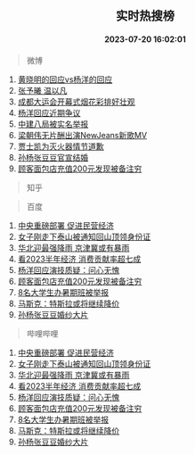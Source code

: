 <div align="center"><h2>实时热搜榜</h2><h4>2023-07-20 16:02:01</h4></div>

> 微博  

1. [黄晓明的回应vs杨洋的回应](https://s.weibo.com/weibo?q=%23%E9%BB%84%E6%99%93%E6%98%8E%E7%9A%84%E5%9B%9E%E5%BA%94vs%E6%9D%A8%E6%B4%8B%E7%9A%84%E5%9B%9E%E5%BA%94%23&t=31&band_rank=1&Refer=top)<br />
2. [张予曦 温以凡](https://s.weibo.com/weibo?q=%E5%BC%A0%E4%BA%88%E6%9B%A6%20%E6%B8%A9%E4%BB%A5%E5%87%A1&t=31&band_rank=2&Refer=top)<br />
3. [成都大运会开幕式烟花彩排好壮观](https://s.weibo.com/weibo?q=%23%E6%88%90%E9%83%BD%E5%A4%A7%E8%BF%90%E4%BC%9A%E5%BC%80%E5%B9%95%E5%BC%8F%E7%83%9F%E8%8A%B1%E5%BD%A9%E6%8E%92%E5%A5%BD%E5%A3%AE%E8%A7%82%23&t=31&band_rank=3&Refer=top)<br />
4. [杨洋回应近期争议](https://s.weibo.com/weibo?q=%23%E6%9D%A8%E6%B4%8B%E5%9B%9E%E5%BA%94%E8%BF%91%E6%9C%9F%E4%BA%89%E8%AE%AE%23&t=31&band_rank=4&Refer=top)<br />
5. [中建八局被实名举报](https://s.weibo.com/weibo?q=%23%E4%B8%AD%E5%BB%BA%E5%85%AB%E5%B1%80%E8%A2%AB%E5%AE%9E%E5%90%8D%E4%B8%BE%E6%8A%A5%23&t=31&band_rank=5&Refer=top)<br />
6. [梁朝伟无片酬出演NewJeans新歌MV](https://s.weibo.com/weibo?q=%23%E6%A2%81%E6%9C%9D%E4%BC%9F%E6%97%A0%E7%89%87%E9%85%AC%E5%87%BA%E6%BC%94NewJeans%E6%96%B0%E6%AD%8CMV%23&t=31&band_rank=6&Refer=top)<br />
7. [贾士凯为灭火器情节道歉](https://s.weibo.com/weibo?q=%23%E8%B4%BE%E5%A3%AB%E5%87%AF%E4%B8%BA%E7%81%AD%E7%81%AB%E5%99%A8%E6%83%85%E8%8A%82%E9%81%93%E6%AD%89%23&t=31&band_rank=7&Refer=top)<br />
8. [孙杨张豆豆官宣结婚](https://s.weibo.com/weibo?q=%23%E5%AD%99%E6%9D%A8%E5%BC%A0%E8%B1%86%E8%B1%86%E5%AE%98%E5%AE%A3%E7%BB%93%E5%A9%9A%23&t=31&band_rank=8&Refer=top)<br />
9. [顾客面包店充值200元发现被备注穷](https://s.weibo.com/weibo?q=%23%E9%A1%BE%E5%AE%A2%E9%9D%A2%E5%8C%85%E5%BA%97%E5%85%85%E5%80%BC200%E5%85%83%E5%8F%91%E7%8E%B0%E8%A2%AB%E5%A4%87%E6%B3%A8%E7%A9%B7%23&t=31&band_rank=9&Refer=top)<br />

> 知乎  


> 百度  

1. [中央重磅部署 促进民营经济](https://www.baidu.com/s?wd=%E4%B8%AD%E5%A4%AE%E9%87%8D%E7%A3%85%E9%83%A8%E7%BD%B2+%E4%BF%83%E8%BF%9B%E6%B0%91%E8%90%A5%E7%BB%8F%E6%B5%8E&sa=fyb_news&rsv_dl=fyb_news)<br />
2. [女子刚走下泰山被通知回山顶领身份证](https://www.baidu.com/s?wd=%E5%A5%B3%E5%AD%90%E5%88%9A%E8%B5%B0%E4%B8%8B%E6%B3%B0%E5%B1%B1%E8%A2%AB%E9%80%9A%E7%9F%A5%E5%9B%9E%E5%B1%B1%E9%A1%B6%E9%A2%86%E8%BA%AB%E4%BB%BD%E8%AF%81&sa=fyb_news&rsv_dl=fyb_news)<br />
3. [华北迎最强降雨 京津冀或有暴雨](https://www.baidu.com/s?wd=%E5%8D%8E%E5%8C%97%E8%BF%8E%E6%9C%80%E5%BC%BA%E9%99%8D%E9%9B%A8+%E4%BA%AC%E6%B4%A5%E5%86%80%E6%88%96%E6%9C%89%E6%9A%B4%E9%9B%A8&sa=fyb_news&rsv_dl=fyb_news)<br />
4. [看2023半年经济 消费贡献率超七成](https://www.baidu.com/s?wd=%E7%9C%8B2023%E5%8D%8A%E5%B9%B4%E7%BB%8F%E6%B5%8E+%E6%B6%88%E8%B4%B9%E8%B4%A1%E7%8C%AE%E7%8E%87%E8%B6%85%E4%B8%83%E6%88%90&sa=fyb_news&rsv_dl=fyb_news)<br />
5. [杨洋回应演技质疑：问心无愧](https://www.baidu.com/s?wd=%E6%9D%A8%E6%B4%8B%E5%9B%9E%E5%BA%94%E6%BC%94%E6%8A%80%E8%B4%A8%E7%96%91%EF%BC%9A%E9%97%AE%E5%BF%83%E6%97%A0%E6%84%A7&sa=fyb_news&rsv_dl=fyb_news)<br />
6. [顾客面包店充值200元发现被备注穷](https://www.baidu.com/s?wd=%E9%A1%BE%E5%AE%A2%E9%9D%A2%E5%8C%85%E5%BA%97%E5%85%85%E5%80%BC200%E5%85%83%E5%8F%91%E7%8E%B0%E8%A2%AB%E5%A4%87%E6%B3%A8%E7%A9%B7&sa=fyb_news&rsv_dl=fyb_news)<br />
7. [8名大学生办暑期班被举报](https://www.baidu.com/s?wd=8%E5%90%8D%E5%A4%A7%E5%AD%A6%E7%94%9F%E5%8A%9E%E6%9A%91%E6%9C%9F%E7%8F%AD%E8%A2%AB%E4%B8%BE%E6%8A%A5&sa=fyb_news&rsv_dl=fyb_news)<br />
8. [马斯克：特斯拉或将继续降价](https://www.baidu.com/s?wd=%E9%A9%AC%E6%96%AF%E5%85%8B%EF%BC%9A%E7%89%B9%E6%96%AF%E6%8B%89%E6%88%96%E5%B0%86%E7%BB%A7%E7%BB%AD%E9%99%8D%E4%BB%B7&sa=fyb_news&rsv_dl=fyb_news)<br />
9. [孙杨张豆豆婚纱大片](https://www.baidu.com/s?wd=%E5%AD%99%E6%9D%A8%E5%BC%A0%E8%B1%86%E8%B1%86%E5%A9%9A%E7%BA%B1%E5%A4%A7%E7%89%87&sa=fyb_news&rsv_dl=fyb_news)<br />

> 哔哩哔哩  

1. [中央重磅部署 促进民营经济](https://www.baidu.com/s?wd=%E4%B8%AD%E5%A4%AE%E9%87%8D%E7%A3%85%E9%83%A8%E7%BD%B2+%E4%BF%83%E8%BF%9B%E6%B0%91%E8%90%A5%E7%BB%8F%E6%B5%8E&sa=fyb_news&rsv_dl=fyb_news)<br />
2. [女子刚走下泰山被通知回山顶领身份证](https://www.baidu.com/s?wd=%E5%A5%B3%E5%AD%90%E5%88%9A%E8%B5%B0%E4%B8%8B%E6%B3%B0%E5%B1%B1%E8%A2%AB%E9%80%9A%E7%9F%A5%E5%9B%9E%E5%B1%B1%E9%A1%B6%E9%A2%86%E8%BA%AB%E4%BB%BD%E8%AF%81&sa=fyb_news&rsv_dl=fyb_news)<br />
3. [华北迎最强降雨 京津冀或有暴雨](https://www.baidu.com/s?wd=%E5%8D%8E%E5%8C%97%E8%BF%8E%E6%9C%80%E5%BC%BA%E9%99%8D%E9%9B%A8+%E4%BA%AC%E6%B4%A5%E5%86%80%E6%88%96%E6%9C%89%E6%9A%B4%E9%9B%A8&sa=fyb_news&rsv_dl=fyb_news)<br />
4. [看2023半年经济 消费贡献率超七成](https://www.baidu.com/s?wd=%E7%9C%8B2023%E5%8D%8A%E5%B9%B4%E7%BB%8F%E6%B5%8E+%E6%B6%88%E8%B4%B9%E8%B4%A1%E7%8C%AE%E7%8E%87%E8%B6%85%E4%B8%83%E6%88%90&sa=fyb_news&rsv_dl=fyb_news)<br />
5. [杨洋回应演技质疑：问心无愧](https://www.baidu.com/s?wd=%E6%9D%A8%E6%B4%8B%E5%9B%9E%E5%BA%94%E6%BC%94%E6%8A%80%E8%B4%A8%E7%96%91%EF%BC%9A%E9%97%AE%E5%BF%83%E6%97%A0%E6%84%A7&sa=fyb_news&rsv_dl=fyb_news)<br />
6. [顾客面包店充值200元发现被备注穷](https://www.baidu.com/s?wd=%E9%A1%BE%E5%AE%A2%E9%9D%A2%E5%8C%85%E5%BA%97%E5%85%85%E5%80%BC200%E5%85%83%E5%8F%91%E7%8E%B0%E8%A2%AB%E5%A4%87%E6%B3%A8%E7%A9%B7&sa=fyb_news&rsv_dl=fyb_news)<br />
7. [8名大学生办暑期班被举报](https://www.baidu.com/s?wd=8%E5%90%8D%E5%A4%A7%E5%AD%A6%E7%94%9F%E5%8A%9E%E6%9A%91%E6%9C%9F%E7%8F%AD%E8%A2%AB%E4%B8%BE%E6%8A%A5&sa=fyb_news&rsv_dl=fyb_news)<br />
8. [马斯克：特斯拉或将继续降价](https://www.baidu.com/s?wd=%E9%A9%AC%E6%96%AF%E5%85%8B%EF%BC%9A%E7%89%B9%E6%96%AF%E6%8B%89%E6%88%96%E5%B0%86%E7%BB%A7%E7%BB%AD%E9%99%8D%E4%BB%B7&sa=fyb_news&rsv_dl=fyb_news)<br />
9. [孙杨张豆豆婚纱大片](https://www.baidu.com/s?wd=%E5%AD%99%E6%9D%A8%E5%BC%A0%E8%B1%86%E8%B1%86%E5%A9%9A%E7%BA%B1%E5%A4%A7%E7%89%87&sa=fyb_news&rsv_dl=fyb_news)<br />
